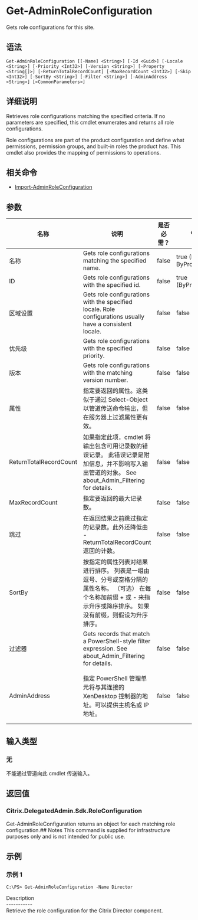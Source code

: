 # Get-AdminRoleConfiguration

Gets role configurations for this site.

## 语法

    Get-AdminRoleConfiguration [[-Name] <String>] [-Id <Guid>] [-Locale <String>] [-Priority <Int32>] [-Version <String>] [-Property <String[]>] [-ReturnTotalRecordCount] [-MaxRecordCount <Int32>] [-Skip <Int32>] [-SortBy <String>] [-Filter <String>] [-AdminAddress <String>] [<CommonParameters>]
    

## 详细说明

Retrieves role configurations matching the specified criteria. If no parameters are specified, this cmdlet enumerates and returns all role configurations.

Role configurations are part of the product configuration and define what permissions, permission groups, and built-in roles the product has. This cmdlet also provides the mapping of permissions to operations.

## 相关命令

- [Import-AdminRoleConfiguration](Import-AdminRoleConfiguration.html)

## 参数

| 名称                     | 说明                                                                                                        | 是否必需？ | 管道输入                           | 默认值                                   |
| ---------------------- | --------------------------------------------------------------------------------------------------------- | ----- | ------------------------------ | ------------------------------------- |
| 名称                     | Gets role configurations matching the specified name.                                                     | false | true (ByValue, ByPropertyName) |                                       |
| ID                     | Gets role configurations with the specified id.                                                           | false | true (ByPropertyName)          |                                       |
| 区域设置                   | Gets role configurations with the specified locale. Role configurations usually have a consistent locale. | false | false                          |                                       |
| 优先级                    | Gets role configurations with the specified priority.                                                     | false | false                          |                                       |
| 版本                     | Gets role configurations with the matching version number.                                                | false | false                          |                                       |
| 属性                     | 指定要返回的属性。这类似于通过 Select-Object 以管道传送命令输出，但在服务器上过滤属性更有效。                                                    | false | false                          |                                       |
| ReturnTotalRecordCount | 如果指定此项，cmdlet 将输出包含可用记录数的错误记录。 此错误记录是附加信息，并不影响写入输出管道的对象。 See about_Admin_Filtering for details.         | false | false                          | False                                 |
| MaxRecordCount         | 指定要返回的最大记录数。                                                                                              | false | false                          | 250                                   |
| 跳过                     | 在返回结果之前跳过指定的记录数。此外还降低由 -ReturnTotalRecordCount 返回的计数。                                                     | false | false                          |                                       |
| SortBy                 | 按指定的属性列表对结果进行排序。 列表是一组由逗号、分号或空格分隔的属性名称。 （可选） 在每个名称加前缀 + 或 - 来指示升序或降序排序。 如果没有前缀，则假设为升序排序。                  | false | false                          | 默认排序顺序是按名称或唯一标识符。                     |
| 过滤器                    | Gets records that match a PowerShell-style filter expression. See about_Admin_Filtering for details.    | false | false                          |                                       |
| AdminAddress           | 指定 PowerShell 管理单元将与其连接的 XenDesktop 控制器的地址。可以提供主机名或 IP 地址。                                                | false | false                          | Localhost。一旦有 cmdlet 提供了某个值，此值将变为默认值。 |

## 输入类型

### 无

不能通过管道向此 cmdlet 传送输入。

## 返回值

### Citrix.DelegatedAdmin.Sdk.RoleConfiguration

Get-AdminRoleConfiguration returns an object for each matching role configuration.## Notes This command is supplied for infrastructure purposes only and is not intended for public use.

## 示例

### 示例 1

    C:\PS> Get-AdminRoleConfiguration -Name Director
    

Description  
\---\---\-----  
Retrieve the role configuration for the Citrix Director component.